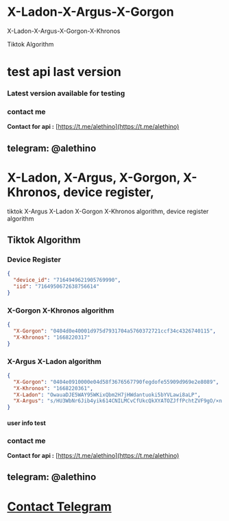 # X-Ladon-X-Argus-X-Gorgon
X-Ladon-X-Argus-X-Gorgon-X-Khronos


Tiktok Algorithm 
# test api last version
### Latest version available for testing
### contact me
**Contact for api :** [https://t.me/alethino](https://t.me/alethino)
## telegram: @alethino

# X-Ladon, X-Argus, X-Gorgon, X-Khronos, device register,
tiktok X-Argus X-Ladon X-Gorgon X-Khronos algorithm, device register algorithm
## Tiktok Algorithm
### Device Register

```json
{
  "device_id": "7164949621905769990",
  "iid": "7164950672638756614"
}
```


### X-Gorgon X-Khronos algorithm


```json
{
  "X-Gorgon": "0404d0e40001d975d7931704a5760372721ccf34c4326740115",
  "X-Khronos": "1668220317"
}
```

### X-Argus X-Ladon algorithm

```json
{
  "X-Gorgon": "0404e0910000e04d58f3676567790fegdofe55909d969e2e8089",
  "X-Khronos": "1668220361",
  "X-Ladon": "OwauaDJE5WAY95WKixQbm2H7jHWdantuoki5bYVLawi8aLP",
  "X-Argus": "s/HU3WbNr6Jib4yik614CNILMCvCfUkcQkXYATOZJffPchtZVF9gO/×n|KdrsIQOQ|TiPtssLgRnSnQdNPh+fb0z5aguOj4xvk5acihJhJzKdaz/00NxSrhsFdWhy2B2S×9n7ARIPeJYGZMJOsHJBytkNYb9WY6916fgoVxf8X20AEYyAWmS8P87/p/VpfhI0ym0DRsCrrk7j2/uhB8x+JHel5c5mu4Hb3+ybZ8ggCROkH3YiFQnyvlickOrV7aR/sYUcIJTDpMuZQd0Qp+UUJP"
}
```

#### user info test
### contact me
**Contact for api :** [https://t.me/alethino](https://t.me/alethino)
## telegram: @alethino

# [Contact Telegram](https://t.me/alethino)

